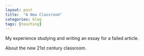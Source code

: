 ```yaml
---
layout: post
title:  "A New Classroom"
categories: blog
tags: [teaching]
---
```

My experience studying and writing an essay for a failed article.

About the new 21st century classroom.
